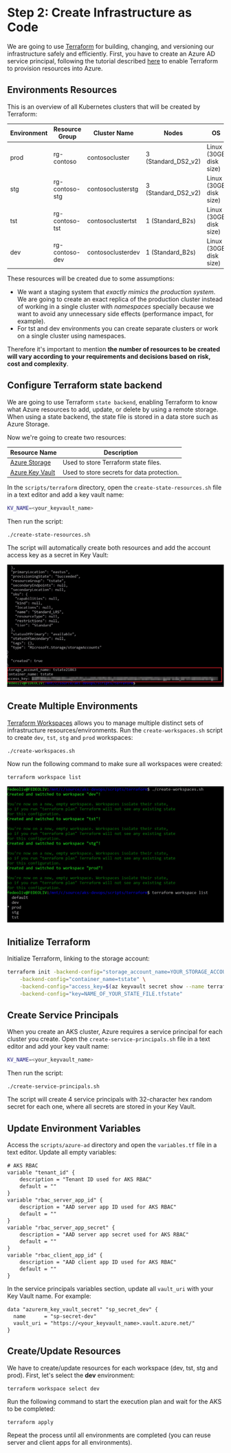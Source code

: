 # Step 2: Create Infrastructure as Code

We are going to use [Terraform](https://www.terraform.io/https://www.terraform.io/) for building, changing, and versioning our infrastructure safely and efficiently. First, you have to create an Azure AD service principal, following the tutorial described [here](https://docs.microsoft.com/en-us/azure/virtual-machines/linux/terraform-install-configure?toc=%2Fen-us%2Fazure%2Fterraform%2Ftoc.json&bc=%2Fen-us%2Fazure%2Fbread%2Ftoc.json#set-up-terraform-access-to-azure) to enable Terraform to provision resources into Azure.

## Environments Resources

This is an overview of all Kubernetes clusters that will be created by Terraform:

| Environment | Resource Group | Cluster Name | Nodes | OS 
| -------------- | -------------- | -------------- | -------------- | -------------- |
| prod | rg-contoso | contosocluster | 3 (Standard_DS2_v2) | Linux (30GB disk size) |
| stg | rg-contoso-stg | contosoclusterstg | 3 (Standard_DS2_v2) | Linux (30GB disk size) |
| tst | rg-contoso-tst | contosoclustertst | 1 (Standard_B2s) | Linux (30GB disk size) |
| dev | rg-contoso-dev | contosoclusterdev | 1 (Standard_B2s) | Linux (30GB disk size) |

These resources will be created due to some assumptions:

- We want a staging system that *exactly mimics the production system*. We are going to create an exact replica of the production cluster instead of working in a single cluster with *namespaces*  specially because we want to avoid any unnecessary side effects (performance impact, for example).
- For tst and dev environments you can create separate clusters or work on a single cluster using namespaces.

Therefore it's important to mention **the number of resources to be created will vary according to your requirements and decisions based on risk, cost and complexity**.


## Configure Terraform state backend

We are going to use Terraform `state backend`, enabling Terraform to know what Azure resources to add, update, or delete by using a remote storage. When using a state backend, the state file is stored in a data store such as Azure Storage.

Now we're going to create two resources:

| Resource Name | Description
| -------------- | -------------- |
| [Azure Storage](https://azure.microsoft.com/en-us/services/storage/) | Used to store Terraform state files. |
| [Azure Key Vault](https://azure.microsoft.com/en-us/services/key-vault/) | Used to store secrets for data protection. |

In the `scripts/terraform` directory, open the `create-state-resources.sh` file in a text editor and add a key vault name:

```sh
KV_NAME=<your_keyvault_name>
```

Then run the script:

    ./create-state-resources.sh

The script will automatically create both resources and add the account access key as a secret in Key Vault:

![Terraform storage](./images/terraform-storage.jpg)

## Create Multiple Environments

[Terraform Workspaces](https://www.terraform.io/docs/state/workspaces.html) allows you to manage multiple distinct sets of infrastructure resources/environments. Run the `create-workspaces.sh` script to create `dev`, `tst`, `stg` and `prod` workspaces:

    ./create-workspaces.sh  

Now run the following command to make sure all workspaces were created:

    terraform workspace list

![Terraform workspaces](./images/terraform-workspaces.jpg)

## Initialize Terraform

Initialize Terraform, linking to the storage account:

```sh
terraform init -backend-config="storage_account_name=YOUR_STORAGE_ACCOUNT_NAME" \
    -backend-config="container_name=tstate" \
    -backend-config="access_key=$(az keyvault secret show --name terraform-backend-key --vault-name contosokvault --query value -o tsv)" \
    -backend-config="key=NAME_OF_YOUR_STATE_FILE.tfstate"
````

## Create Service Principals

When you create an AKS cluster, Azure requires a service principal for each cluster you create. Open the `create-service-principals.sh` file in a text editor and add your key vault name:

```sh
KV_NAME=<your_keyvault_name>
```

Then run the script:

    ./create-service-principals.sh

The script will create 4 service principals with 32-character hex random secret for each one, where all secrets are stored in your Key Vault.

## Update Environment Variables

Access the `scripts/azure-ad` directory and open the `variables.tf` file in a text editor. Update all empty variables:

```hcl
# AKS RBAC
variable "tenant_id" {
    description = "Tenant ID used for AKS RBAC"
    default = ""
}
variable "rbac_server_app_id" {
    description = "AAD server app ID used for AKS RBAC"
    default = ""
}
variable "rbac_server_app_secret" {
    description = "AAD server app secret used for AKS RBAC"
    default = ""
}
variable "rbac_client_app_id" {
    description = "AAD client app ID used for AKS RBAC"
    default = ""
}
```

In the service principals variables section, update all `vault_uri` with your Key Vault name. For example:

```hcl
data "azurerm_key_vault_secret" "sp_secret_dev" {
  name      = "sp-secret-dev"
  vault_uri = "https://<your_keyvault_name>.vault.azure.net/"
}
```

## Create/Update Resources

We have to create/update resources for each workspace (dev, tst, stg and prod). First, let's select the **dev** environment:

    terraform workspace select dev

Run the following command to start the execution plan and wait for the AKS to be completed:

    terraform apply

Repeat the process until all environments are completed (you can reuse server and client apps for all environments).
